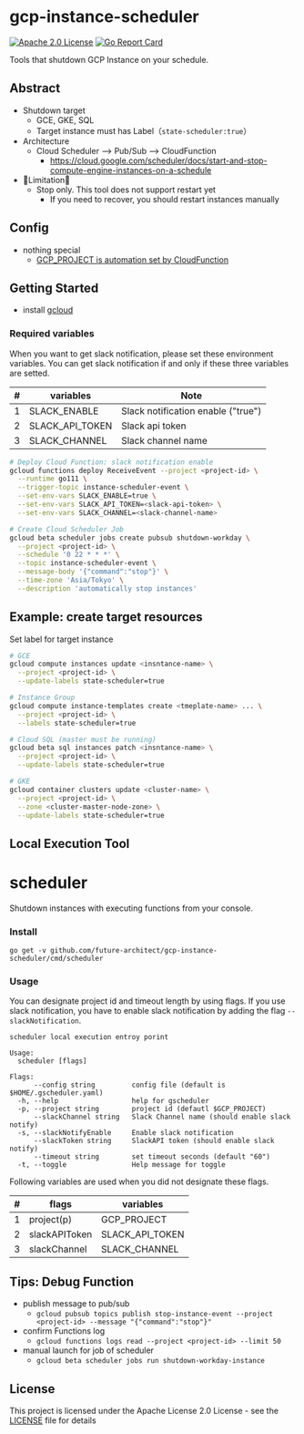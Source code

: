 # gcp-instance-scheduler
[![Apache 2.0 License](https://img.shields.io/badge/License-Apache%202.0-blue.svg)](LICENSE)
[![Go Report Card](https://goreportcard.com/badge/github.com/future-architect/gcp-instance-scheduler)](https://goreportcard.com/report/github.com/future-architect/gcp-instance-scheduler)

Tools that shutdown GCP Instance on your schedule.

## Abstract

* Shutdown target
   * GCE, GKE, SQL
   * Target instance must has Label（`state-scheduler:true`）
* Architecture
  * Cloud Scheduler --> Pub/Sub --> CloudFunction
    * https://cloud.google.com/scheduler/docs/start-and-stop-compute-engine-instances-on-a-schedule
* 🚧Limitation🚧
   * Stop only. This tool does not support restart yet
     * If you need to recover, you should restart instances manually


## Config

* nothing special
  * [GCP_PROJECT is automation set by CloudFunction](https://cloud.google.com/functions/docs/concepts/go-runtime#contextcontext)


## Getting Started

* install [gcloud](https://cloud.google.com/sdk/gcloud/)

### Required variables
When you want to get slack notification, please set these environment variables.
You can get slack notification if and only if these three variables are setted.

|#  |variables       |Note                               |
|---|----------------|-----------------------------------|
| 1 |SLACK_ENABLE    |Slack notification enable ("true") |
| 2 |SLACK_API_TOKEN |Slack api token                    |
| 3 |SLACK_CHANNEL   |Slack channel name                 |

```sh
# Deploy Cloud Function: slack notification enable
gcloud functions deploy ReceiveEvent --project <project-id> \
  --runtime go111 \
  --trigger-topic instance-scheduler-event \
  --set-env-vars SLACK_ENABLE=true \
  --set-env-vars SLACK_API_TOKEN=<slack-api-token> \
  --set-env-vars SLACK_CHANNEL=<slack-channel-name>

# Create Cloud Scheduler Job
gcloud beta scheduler jobs create pubsub shutdown-workday \
  --project <project-id> \
  --schedule '0 22 * * *' \
  --topic instance-scheduler-event \
  --message-body '{"command":"stop"}' \
  --time-zone 'Asia/Tokyo' \
  --description 'automatically stop instances'
```

## Example: create target resources

Set label for target instance

```sh
# GCE
gcloud compute instances update <insntance-name> \
  --project <project-id> \
  --update-labels state-scheduler=true

# Instance Group
gcloud compute instance-templates create <tmeplate-name> ... \
  --project <project-id> \
  --labels state-scheduler=true

# Cloud SQL (master must be running)
gcloud beta sql instances patch <insntance-name> \
  --project <project-id> \
  --update-labels state-scheduler=true

# GKE
gcloud container clusters update <cluster-name> \
  --project <project-id> \
  --zone <cluster-master-node-zone> \
  --update-labels state-scheduler=true
```

## Local Execution Tool

scheduler
====

Shutdown instances with executing functions from your console.

### Install

`go get -v github.com/future-architect/gcp-instance-scheduler/cmd/scheduler`

### Usage

You can designate project id and timeout length by using flags.
If you use slack notification, you have to enable slack notification by adding the flag `--slackNotification`.

```
scheduler local execution entroy porint

Usage:
  scheduler [flags]

Flags:
      --config string         config file (default is $HOME/.gscheduler.yaml)
  -h, --help                  help for gscheduler
  -p, --project string        project id (defautl $GCP_PROJECT)
      --slackChannel string   Slack Channel name (should enable slack notify)
  -s, --slackNotifyEnable     Enable slack notification
      --slackToken string     SlackAPI token (should enable slack notify)
      --timeout string        set timeout seconds (default "60")
  -t, --toggle                Help message for toggle
``` 
Following variables are used when you did not designate these flags.

|#  |flags                  |variables       |
|---|-----------------------|----------------|
| 1 |project(p)             |GCP_PROJECT     |
| 2 |slackAPIToken          |SLACK_API_TOKEN |
| 3 |slackChannel           |SLACK_CHANNEL   |

## Tips: Debug Function

* publish message to pub/sub
  * `gcloud pubsub topics publish stop-instance-event --project <project-id> --message "{"command":"stop"}"`
* confirm Functions log
  * `gcloud functions logs read --project <project-id> --limit 50`
* manual launch for job of scheduler
  * `gcloud beta scheduler jobs run shutdown-workday-instance`

## License

This project is licensed under the Apache License 2.0 License - see the [LICENSE](LICENSE) file for details
